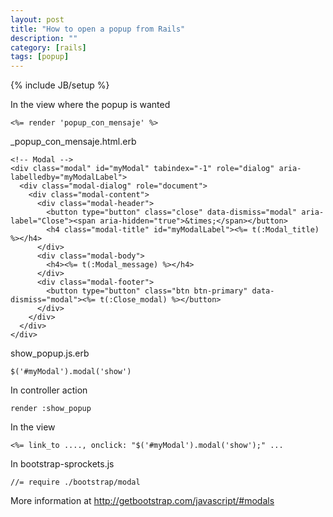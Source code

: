 ```yaml
---
layout: post
title: "How to open a popup from Rails"
description: ""
category: [rails]
tags: [popup]
---
```

{% include JB/setup %}

In the view where the popup is wanted

    <%= render 'popup_con_mensaje' %>


_popup_con_mensaje.html.erb

    <!-- Modal -->
    <div class="modal" id="myModal" tabindex="-1" role="dialog" aria-labelledby="myModalLabel">
      <div class="modal-dialog" role="document">
        <div class="modal-content">
          <div class="modal-header">
            <button type="button" class="close" data-dismiss="modal" aria-label="Close"><span aria-hidden="true">&times;</span></button>
            <h4 class="modal-title" id="myModalLabel"><%= t(:Modal_title) %></h4>
          </div>
          <div class="modal-body">
            <h4><%= t(:Modal_message) %></h4>
          </div>
          <div class="modal-footer">
            <button type="button" class="btn btn-primary" data-dismiss="modal"><%= t(:Close_modal) %></button>
          </div>
        </div>
      </div>
    </div>


show_popup.js.erb

    $('#myModal').modal('show')

In controller action

    render :show_popup

In the view

    <%= link_to ...., onclick: "$('#myModal').modal('show');" ...


In bootstrap-sprockets.js

    //= require ./bootstrap/modal

More information at <http://getbootstrap.com/javascript/#modals>
